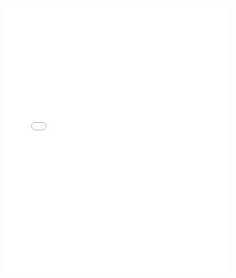<iframe src="/medium.html" frameborder="0" width = "100%" height = "600px" scrolling="yes"></iframe>
